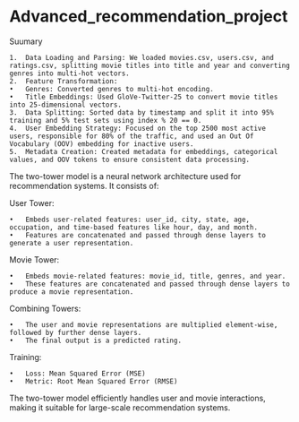 # Advanced_recommendation_project


Suumary 

	1.	Data Loading and Parsing: We loaded movies.csv, users.csv, and ratings.csv, splitting movie titles into title and year and converting genres into multi-hot vectors.
	2.	Feature Transformation:
	•	Genres: Converted genres to multi-hot encoding.
	•	Title Embeddings: Used GloVe-Twitter-25 to convert movie titles into 25-dimensional vectors.
	3.	Data Splitting: Sorted data by timestamp and split it into 95% training and 5% test sets using index % 20 == 0.
	4.	User Embedding Strategy: Focused on the top 2500 most active users, responsible for 80% of the traffic, and used an Out Of Vocabulary (OOV) embedding for inactive users.
	5.	Metadata Creation: Created metadata for embeddings, categorical values, and OOV tokens to ensure consistent data processing.


The two-tower model is a neural network architecture used for recommendation systems. It consists of:

User Tower:

	•	Embeds user-related features: user_id, city, state, age, occupation, and time-based features like hour, day, and month.
	•	Features are concatenated and passed through dense layers to generate a user representation.

Movie Tower:

	•	Embeds movie-related features: movie_id, title, genres, and year.
	•	These features are concatenated and passed through dense layers to produce a movie representation.

Combining Towers:

	•	The user and movie representations are multiplied element-wise, followed by further dense layers.
	•	The final output is a predicted rating.

Training:

	•	Loss: Mean Squared Error (MSE)
	•	Metric: Root Mean Squared Error (RMSE)

The two-tower model efficiently handles user and movie interactions, making it suitable for large-scale recommendation systems.
